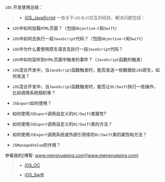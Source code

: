 `iOS` 开发使用总结：

>- [iOS_JavaScript](./iOS_JavaScript)
一些关于`iOS`与`JS`交互的经验，解决问题包括：
* `iOS`中如何加载`HTML`页面？（包括`Objective-C`和`Swift`）
* `iOS`中如何去执行一段`JavaScript`代码？（包括`Objective-C`和`Swift`）
* `iOS`中为什么要使用原生语言去执行一段`JavaScript`代码？
* `iOS`中如何监听到`HTML`页面中触发的事件？（`JavaScript`函数的触发）
* `iOS`混合开发中，当`JavaScript`函数触发时，能否发送一些数据给`iOS`原生，如何发送？
* `iOS`混合开发中，当`JavaScript`函数触发时，能否让`OC/Swift`执行一些操作，比如调用系统相机等？

* `JSExport`如何使用？
* 如何使用`JSExport`调用自定义的`OC/Swift`类属性?
* 如何使用`JSExport`调用自定义的`OC/Swift`类的方法？
* 如何使用`JSExport`调用系统或外部引用库的`OC/Swift`类的属性和方法？
* `JSManagedValue`的作用？

参看我的[博客: www.mengyueping.com](www.mengyueping.com)

>- [iOS_OC](./iOS_OC)

>- [iOS_Swift](./iOS_Swift)

